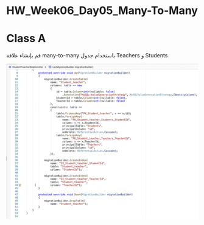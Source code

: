 # HW_Week06_Day05_Many-To-Many

# Class A
قم بإنشاء علاقة many-to-many باستخدام جدول Teachers و Students 

<img src=./Result.png />
